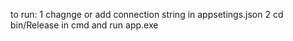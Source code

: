 to run:
1 chagnge or add connection string in appsetings.json 
2 cd bin/Release in cmd and run app.exe
